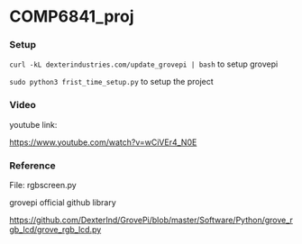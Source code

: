 # COMP6841_proj
### **Setup**

`
curl -kL dexterindustries.com/update_grovepi | bash
`
to setup grovepi

`
sudo python3 frist_time_setup.py
`
to setup the project

### **Video**
youtube link:

https://www.youtube.com/watch?v=wCiVEr4_N0E



### **Reference**

File: rgbscreen.py

grovepi official github library

https://github.com/DexterInd/GrovePi/blob/master/Software/Python/grove_rgb_lcd/grove_rgb_lcd.py
